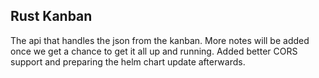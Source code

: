 ## Rust Kanban

The api that handles the json from the kanban.
More notes will be added once we get a chance to get it all up and running.
Added better CORS support and preparing the helm chart update afterwards.